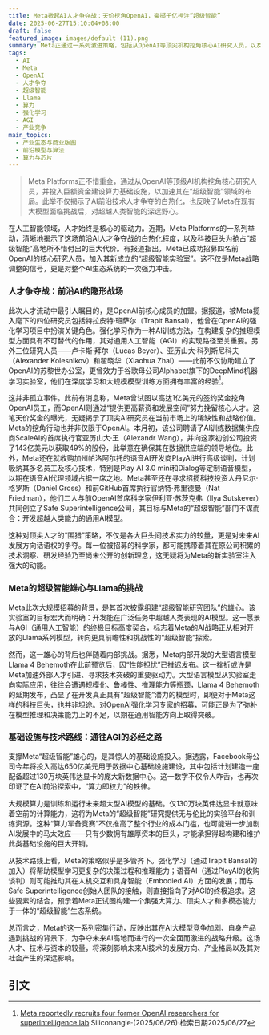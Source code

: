 ```yaml
---
title: Meta掀起AI人才争夺战：天价挖角OpenAI，豪掷千亿押注“超级智能”
date: 2025-06-27T15:10:04+08:00
draft: false
featured_image: images/default (11).png
summary: Meta正通过一系列激进策略，包括从OpenAI等顶尖机构挖角核心AI研究人员，以及投入高达650亿美元建设庞大数据中心（含超130万块英伟达GPU），加速其在“超级智能”领域的布局。这一举措反映了AI前沿人才争夺的白热化，以及Meta在现有大模型（如Llama 4 Behemoth）面临挑战后，对实现超越人类智能的深远野心，预示着AI产业的竞争将更加激烈。
tags: 
  - AI
  - Meta
  - OpenAI
  - 人才争夺
  - 超级智能
  - Llama
  - 算力
  - 强化学习
  - AGI
  - 产业竞争
main_topics: 
  - 产业生态与商业版图
  - 前沿模型与算法
  - 算力与芯片
---
```


> Meta Platforms正不惜重金，通过从OpenAI等顶级AI机构挖角核心研究人员，并投入巨额资金建设算力基础设施，以加速其在“超级智能”领域的布局。此举不仅揭示了AI前沿技术人才争夺的白热化，也反映了Meta在现有大模型面临挑战后，对超越人类智能的深远野心。

在人工智能领域，人才始终是核心的驱动力。近期，Meta Platforms的一系列举动，清晰地揭示了这场前沿AI人才争夺战的白热化程度，以及科技巨头为抢占“超级智能”高地所不惜付出的巨大代价。有报道指出，Meta已成功招募四名前OpenAI的核心研究人员，加入其新成立的“超级智能实验室”。这不仅是Meta战略调整的信号，更是对整个AI生态系统的一次强力冲击。

### 人才争夺战：前沿AI的隐形战场

此次人才流动中最引人瞩目的，是OpenAI前核心成员的加盟。据报道，被Meta揽入麾下的四位研究员包括特拉皮特·班萨尔（Trapit Bansal），他曾在OpenAI的强化学习项目中扮演关键角色。强化学习作为一种AI训练方法，在构建复杂的推理模型方面具有不可替代的作用，其对通用人工智能（AGI）的实现路径至关重要。另外三位研究人员——卢卡斯·拜尔（Lucas Beyer）、亚历山大·科列斯尼科夫（Alexander Kolesnikov）和翟晓华（Xiaohua Zhai）——此前不仅协助建立了OpenAI的苏黎世办公室，更曾效力于谷歌母公司Alphabet旗下的DeepMind机器学习实验室，他们在深度学习和大规模模型训练方面拥有丰富的经验[^1]。

这并非孤立事件。此前有消息称，Meta曾试图以高达1亿美元的签约奖金挖角OpenAI员工，而OpenAI则通过“提供更高薪资和发展空间”努力挽留核心人才。这笔天价奖金的曝光，无疑揭示了顶尖AI研究员在当前市场上的稀缺性和战略价值。 Meta的挖角行动也并非仅限于OpenAI。本月初，该公司聘请了AI训练数据集供应商ScaleAI的首席执行官亚历山大·王（Alexandr Wang），并向这家初创公司投资了143亿美元以获取49%的股份，此举意在确保其在数据供应端的领导地位。此外，Meta还在就收购加州帕洛阿尔托的语音AI开发商PlayAI进行高级谈判，计划吸纳其多名员工及核心技术，特别是Play AI 3.0 mini和Dialog等定制语音模型，以期在语音AI代理领域占据一席之地。Meta甚至还在寻求招揽科技投资人丹尼尔·格罗斯（Daniel Gross）和前GitHub首席执行官纳特·弗里德曼（Nat Friedman），他们二人与前OpenAI首席科学家伊利亚·苏茨克弗（Ilya Sutskever）共同创立了Safe Superintelligence公司，其目标与Meta的“超级智能”部门不谋而合：开发超越人类能力的通用AI模型。

这种对顶尖人才的“围猎”策略，不仅是各大巨头间技术实力的较量，更是对未来AI发展方向话语权的争夺。每一位被招募的科学家，都可能携带着其在原公司积累的技术洞察、研发经验乃至尚未公开的创新理念，这无疑将为Meta的新实验室注入强大的动能。

### Meta的超级智能雄心与Llama的挑战

Meta此次大规模招募的背景，是其首次披露组建“超级智能研究团队”的雄心。该实验室的目标宏大而明确：开发能在广泛任务中超越人类表现的AI模型。这一愿景与AGI（通用人工智能）的终极目标高度契合，标志着Meta的AI战略正从相对开放的Llama系列模型，转向更具前瞻性和挑战性的“超级智能”探索。

然而，这一雄心的背后也伴随着内部挑战。据悉，Meta内部开发的大型语言模型Llama 4 Behemoth在此前预览后，因“性能担忧”已推迟发布。这一挫折或许是Meta加速外部人才引进、寻求技术突破的重要驱动力。大型语言模型从实验室走向实际应用，往往会遭遇规模化、鲁棒性、推理能力等瓶颈，Llama 4 Behemoth的延期发布，凸显了在开发真正具有“超级智能”潜力的模型时，即便对于Meta这样的科技巨头，也并非坦途。对OpenAI强化学习专家的招募，可能正是为了弥补在模型推理和决策能力上的不足，以期在通用智能方向上取得突破。

### 基础设施与技术路线：通往AGI的必经之路

支撑Meta“超级智能”雄心的，是其惊人的基础设施投入。据透露，Facebook母公司今年将投入高达650亿美元用于数据中心基础设施建设，其中包括计划建造一座配备超过130万块英伟达显卡的庞大新数据中心。这一数字不仅令人咋舌，也再次印证了在AI前沿探索中，“算力即权力”的铁律。

大规模算力是训练和运行未来超大型AI模型的基础。仅130万块英伟达显卡就意味着空前的计算能力，这将为Meta的“超级智能”研究提供无与伦比的实验平台和训练资源。这种“算力军备竞赛”不仅推高了整个行业的成本门槛，也可能进一步加剧AI发展中的马太效应——只有少数拥有雄厚资本的巨头，才能承担得起构建和维护此类基础设施的巨大开销。

从技术路线上看，Meta的策略似乎是多管齐下。强化学习（通过Trapit Bansal的加入）将帮助模型学习更复杂的决策过程和推理能力；语音AI（通过PlayAI的收购谈判）则可能推动其在人机交互和具身智能（Embodied AI）方面的发展；而与Safe Superintelligence创始人团队的接触，则直接指向了对AGI的终极追求。这些要素的结合，预示着Meta正试图构建一个集强大算力、顶尖人才和多模态能力于一体的“超级智能”生态系统。

总而言之，Meta的这一系列密集行动，反映出其在AI大模型竞争加剧、自身产品遇到挑战的背景下，为争夺未来AI高地而进行的一次全面而激进的战略升级。这场人才、技术与资本的较量，将深刻影响未来AI技术的发展方向、产业格局以及其对社会产生的深远影响。

## 引文

[^1]: [Meta reportedly recruits four former OpenAI researchers for superintelligence lab](https://siliconangle.com/2025/06/26/meta-reportedly-recruits-four-former-openai-researchers-superintelligence-lab/)·Siliconangle·(2025/06/26)·检索日期2025/06/27
[^2]: [皇冠网址](https://hga-026.com/)·皇冠网址·(2025/06/26)·检索日期2025/06/27
[^3]: [皇冠代理](http://hg007777.com/)·皇冠代理·(2025/06/26)·检索日期2025/06/27
